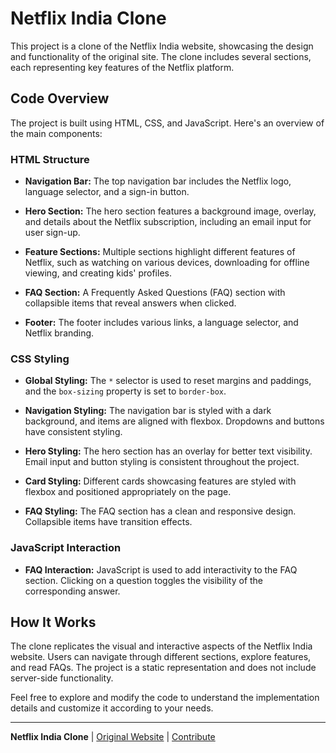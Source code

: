 # Netflix India Clone

This project is a clone of the Netflix India website, showcasing the design and functionality of the original site. The clone includes several sections, each representing key features of the Netflix platform.

## Code Overview

The project is built using HTML, CSS, and JavaScript. Here's an overview of the main components:

### HTML Structure

- **Navigation Bar:** The top navigation bar includes the Netflix logo, language selector, and a sign-in button.

- **Hero Section:** The hero section features a background image, overlay, and details about the Netflix subscription, including an email input for user sign-up.

- **Feature Sections:** Multiple sections highlight different features of Netflix, such as watching on various devices, downloading for offline viewing, and creating kids' profiles.

- **FAQ Section:** A Frequently Asked Questions (FAQ) section with collapsible items that reveal answers when clicked.

- **Footer:** The footer includes various links, a language selector, and Netflix branding.

### CSS Styling

- **Global Styling:** The `*` selector is used to reset margins and paddings, and the `box-sizing` property is set to `border-box`.

- **Navigation Styling:** The navigation bar is styled with a dark background, and items are aligned with flexbox. Dropdowns and buttons have consistent styling.

- **Hero Styling:** The hero section has an overlay for better text visibility. Email input and button styling is consistent throughout the project.

- **Card Styling:** Different cards showcasing features are styled with flexbox and positioned appropriately on the page.

- **FAQ Styling:** The FAQ section has a clean and responsive design. Collapsible items have transition effects.

### JavaScript Interaction

- **FAQ Interaction:** JavaScript is used to add interactivity to the FAQ section. Clicking on a question toggles the visibility of the corresponding answer.

## How It Works

The clone replicates the visual and interactive aspects of the Netflix India website. Users can navigate through different sections, explore features, and read FAQs. The project is a static representation and does not include server-side functionality.

Feel free to explore and modify the code to understand the implementation details and customize it according to your needs.

---

**Netflix India Clone** | [Original Website](#) | [Contribute](#)

